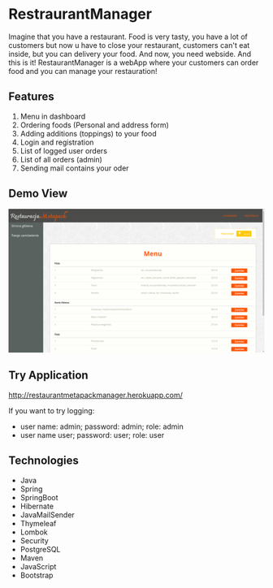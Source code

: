 # RestraurantManager
Imagine that you have a restaurant. Food is very tasty, you have a lot of customers but now u have to close your restaurant, customers can't eat inside, but you can delivery your food. And now, you need webside. And this is it! RestaurantManager is a webApp where your customers can order food and you can manage your restauration!

## Features
 1. Menu in dashboard
 2. Ordering foods (Personal and address form)
 3. Adding additions (toppings) to your food
 4. Login and registration
 5. List of logged user orders
 6. List of all orders (admin)
 7. Sending mail contains your oder

## Demo View
![](https://github.com/DamianRasilewicz/RestraurantManager/blob/main/src/main/demoView/Demo1.png)

## Try Application
http://restaurantmetapackmanager.herokuapp.com/

If you want to try logging:
- user name: admin;    password: admin;    role: admin
- user name  user;     password: user;     role: user

## Technologies
-   Java
-   Spring
-   SpringBoot
-   Hibernate
-   JavaMailSender
-   Thymeleaf
-   Lombok
-   Security
-   PostgreSQL
-   Maven
-   JavaScript
-   Bootstrap
